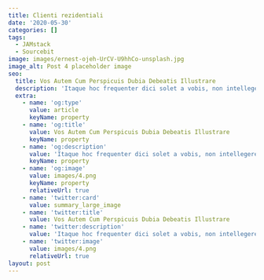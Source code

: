 ```yaml
---
title: Clienti rezidentiali
date: '2020-05-30'
categories: []
tags:
  - JAMstack
  - Sourcebit
image: images/ernest-ojeh-UrCV-U9hhCo-unsplash.jpg
image_alt: Post 4 placeholder image
seo:
  title: Vos Autem Cum Perspicuis Dubia Debeatis Illustrare
  description: 'Itaque hoc frequenter dici solet a vobis, non intellegere nos'
  extra:
    - name: 'og:type'
      value: article
      keyName: property
    - name: 'og:title'
      value: Vos Autem Cum Perspicuis Dubia Debeatis Illustrare
      keyName: property
    - name: 'og:description'
      value: 'Itaque hoc frequenter dici solet a vobis, non intellegere nos'
      keyName: property
    - name: 'og:image'
      value: images/4.png
      keyName: property
      relativeUrl: true
    - name: 'twitter:card'
      value: summary_large_image
    - name: 'twitter:title'
      value: Vos Autem Cum Perspicuis Dubia Debeatis Illustrare
    - name: 'twitter:description'
      value: 'Itaque hoc frequenter dici solet a vobis, non intellegere nos'
    - name: 'twitter:image'
      value: images/4.png
      relativeUrl: true
layout: post
---
```

